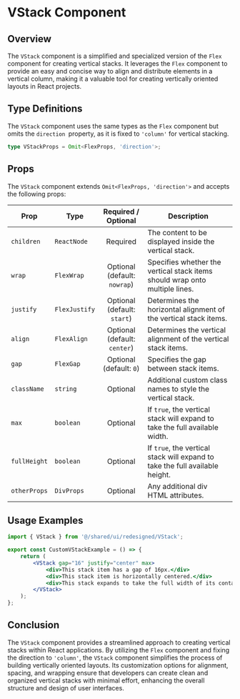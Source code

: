 # VStack Component
## Overview
The `VStack` component is a simplified and specialized version of the `Flex` component for creating vertical stacks. It leverages the `Flex` component to provide an easy and concise way to align and distribute elements in a vertical column, making it a valuable tool for creating vertically oriented layouts in React projects.


## Type Definitions
The `VStack` component uses the same types as the `Flex` component but omits the `direction `property, as it is fixed to `'column'` for vertical stacking.

```typescript
type VStackProps = Omit<FlexProps, 'direction'>;
```
## Props
The `VStack` component extends `Omit<FlexProps, 'direction'>` and accepts the following props:

| Prop        | Type            |       Required / Optional        | Description                                                        |
|-------------|-----------------|:--------------------------------:|--------------------------------------------------------------------|
| `children`  | `ReactNode`     |             Required             | The content to be displayed inside the vertical stack.                      |
| `wrap`      | `FlexWrap`      | Optional<br/>(default: `nowrap`) | Specifies whether the vertical stack items should wrap onto multiple lines. |
| `justify`   | `FlexJustify`   | Optional<br/>(default: `start`)  | Determines the horizontal alignment of the vertical stack items.            |
| `align`     | `FlexAlign`     | Optional<br/>(default: `center`) | Determines the vertical alignment of the vertical stack items.              |
| `gap`       | `FlexGap`       |   Optional<br/>(default: `0`)    | Specifies the gap between stack items.              |
| `className`  | `string`                                    |             Optional             | Additional custom class names to style the vertical stack.                   |
| `max`        | `boolean`                                   |             Optional             | If `true`, the vertical stack will expand to take the full available width.  |
| `fullHeight` | `boolean`                                   |             Optional             | If `true`, the vertical stack will expand to take the full available height. |
| `otherProps` | `DivProps`   |             Optional             | Any additional div HTML attributes.                                 |

## Usage Examples
```jsx
import { VStack } from '@/shared/ui/redesigned/VStack';

export const CustomVStackExample = () => {
    return (
        <VStack gap="16" justify="center" max>
            <div>This stack item has a gap of 16px.</div>
            <div>This stack item is horizontally centered.</div>
            <div>This stack expands to take the full width of its container.</div>
        </VStack>
    );
};
```
## Conclusion
The `VStack` component provides a streamlined approach to creating vertical stacks within React applications. By utilizing the `Flex` component and fixing the direction to `'column'`, the `VStack` component simplifies the process of building vertically oriented layouts. Its customization options for alignment, spacing, and wrapping ensure that developers can create clean and organized vertical stacks with minimal effort, enhancing the overall structure and design of user interfaces.
